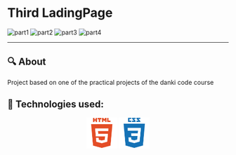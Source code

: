 # Third LadingPage
![part1](https://user-images.githubusercontent.com/87580316/132258965-ef91f17b-74e2-4269-9119-d955dc5ab6df.jpg)
![part2](https://user-images.githubusercontent.com/87580316/132258964-bf22f719-b23c-4965-837c-9a3c4e178139.jpg)
![part3](https://user-images.githubusercontent.com/87580316/132258960-7f03ba6e-2848-471b-b2b5-d439a99c1239.jpg)
![part4](https://user-images.githubusercontent.com/87580316/132258966-1ceb0cbd-46b4-4a03-b881-0a5c55abdb4c.jpg)

---

## :mag: About 
Project based on one of the practical projects of the danki code course

## :rocket: Technologies used:
<p align="center">
<img src="https://github.com/devicons/devicon/blob/master/icons/html5/html5-plain-wordmark.svg" alt="html5"  width="70" height="70"/>
<img src="https://github.com/devicons/devicon/blob/master/icons/css3/css3-plain-wordmark.svg" alt="css3" width="70" height="70"/>
